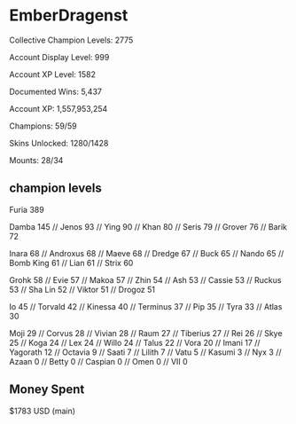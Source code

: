 <h1>EmberDragenst</h1>

Collective Champion Levels: 2775

Account Display Level: 999

Account XP Level: 1582

Documented Wins: 5,437

Account XP: 1,557,953,254

Champions: 59/59

Skins Unlocked: 1280/1428

Mounts: 28/34

<h2>champion levels</h2>

Furia     389

Damba     145 //
Jenos     93 //
Ying      90 //
Khan      80 //
Seris     79 //
Grover    76 //
Barik     72

Inara     68 //
Androxus  68 //
Maeve     68 //
Dredge    67 //
Buck      65 //
Nando     65 //
Bomb King 61 //
Lian      61 //
Strix     60

Grohk     58 //
Evie      57 //
Makoa     57 //
Zhin      54 //
Ash       53 //
Cassie    53 //
Ruckus    53 //
Sha Lin   52 //
Viktor    51 //
Drogoz    51

Io        45 //
Torvald   42 //
Kinessa   40 //
Terminus  37 //
Pip       35 //
Tyra      33 //
Atlas     30

Moji      29 //
Corvus    28 //
Vivian    28 //
Raum      27 //
Tiberius  27 //
Rei       26 //
Skye      25 //
Koga      24 //
Lex       24 //
Willo     24 //
Talus     22 //
Vora      20 //
Imani     17 //
Yagorath  12 //
Octavia   9 //
Saati     7 //
Lilith    7 //
Vatu      5 //
Kasumi    3 //
Nyx       3 //
Azaan     0 //
Betty     0 //
Caspian   0 //
Omen      0 //
VII       0

<h2>Money Spent</h2>
$1783 USD (main)

